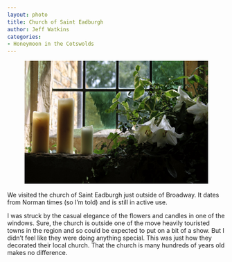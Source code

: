```yaml
---
layout: photo
title: Church of Saint Eadburgh
author: Jeff Watkins
categories:
- Honeymoon in the Cotswolds
---
```


<figure><img class="photo" src="/photos/IMG_0912.jpg"></figure>

We visited the church of Saint Eadburgh just outside of Broadway. It dates
from Norman times (so I’m told) and is still in active use.

I was struck by the casual elegance of the flowers and candles in one of the
windows. Sure, the church is outside one of the move heavily touristed towns
in the region and so could be expected to put on a bit of a show. But I didn’t
feel like they were doing anything special. This was just how they decorated
their local church. That the church is many hundreds of years old makes no
difference.

